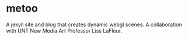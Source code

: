 # metoo
A jekyll site and blog that creates dynamic webgl scenes. A collaboration with UNT New Media Art Professor Liss LaFleur.
